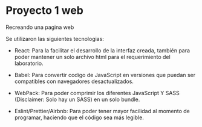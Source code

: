 # Proyecto 1 web
 Recreando una pagina web
 
 Se utilizaron las siguientes tecnologias:
 - React: Para la facilitar el desarrollo de la interfaz creada, también para poder mantener un solo archivo   html para el requerimiento del laboratorio.

 - Babel: Para convertir codigo de JavaScript en versiones que puedan ser compatibles con navegadores desactualizados.

 - WebPack: Para poder comprimir los diferentes JavaScript Y SASS (Disclaimer: Solo hay un SASS) en un solo bundle.

 - Eslint/Prettier/Airbnb: Para poder tener mayor facilidad al momento de programar, haciendo que el código sea más legible. 